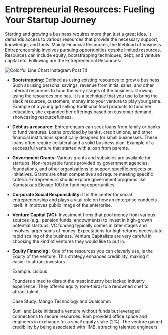 # Entrepreneurial Resources: Fueling Your Startup Journey

Starting and growing a business requires more than just a great idea. It demands access to various resources that provide the necessary support, knowledge, and tools. Mainly Financial Resources, the lifeblood of business. Entrepreneurship involves pursuing opportunities despite limited resources. Resources can include equity, bootstrapping techniques, debt, and venture capital etc. 
Following are the Entrepreneurial Resources: 

![Colorful Line Chart Instagram Post (1)](https://github.com/user-attachments/assets/988f3801-9b33-4c70-a71e-f15c005a4096)

*  **Bootstrapping:** Defined as using existing resources to grow a business. Such as using personal savings, revenue from initial sales, and other internal resources to fund the early stages of the business. Growing using the resources one has. It is a technique that you use to bring the slack resources, customers, money into your venture to play your game.
Example of a young girl selling traditional food products to fund her education, she expanded her offerings based on customer demand, showcasing resourcefulness.

*   **Debt as a resource:** Entrepreneurs can seek loans from family or banks to fund ventures. Loans provided by banks, credit unions, and other financial institutions specifically designed for small businesses. These loans often require collateral and a solid business plan. Example of a successful venture that started with a loan from parents.

*    **Government Grants:** Various grants and subsidies are available for startups. Non-repayable funds provided by government agencies, foundations, and other organizations to support specific projects or initiatives. Grants are often competitive and require meeting specific criteria. Entrepreneurs should explore government programs like Karnataka's Elevate 100 for funding opportunities.

*    **Corporate Social Responsibility:** It is the center for social entrepreneurship and plays a vital role on how an enterprise conducts itself. It improves public image of the enterprise. 

*   **Venture Capital (VC):** Investment firms that pool money from various sources (e.g., pension funds, endowments) to invest in high-growth potential startups. VC funding typically comes in later stages and involves larger sums of money. Expectations for high returns necessitate rapid scaling of the business. Venture Capitalists are very careful in choosing the kind of ventures they would like to put in.

*    **Equity Financing :** One of the resources you can cleverly use, is the Equity of the venture. This strategy enhances credibility, making it easier to attract investors.
  
      Example: Licious
     
     Founders aimed to disrupt the meat industry but lacked industry experience. They offered equity (one-third) to a 
     renowned chef to attract talent.

     Case Study: Mango Technology and Qualcomm
     
     Sunil and Lake initiated a venture without funds but leveraged connections to secure resources. Ram provided office space and engineers in exchange for a small equity stake (2%). The venture gained credibility by being associated with IIMB, attracting talented engineers.






